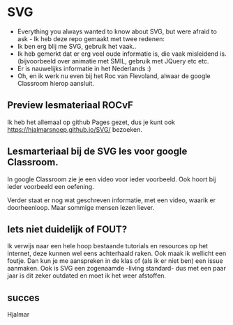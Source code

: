 # SVG
- Everything you always wanted to know about SVG, but were afraid to ask - 
Ik heb deze repo gemaakt met twee redenen:
 - Ik ben erg blij me SVG, gebruik het vaak..
 - Ik heb gemerkt dat er erg veel oude informatie is, die vaak misleidend is. (bijvoorbeeld over animatie met SMIL, gebruik met JQuery etc etc.
 - Er is nauwelijks informatie in het Nederlands :)
 - Oh, en ik werk nu even bij het Roc van Flevoland, alwaar de google Classroom hierop aansluit.

## Preview lesmateriaal ROCvF
Ik heb het allemaal op github Pages gezet, dus je kunt ook https://hjalmarsnoep.github.io/SVG/ bezoeken.

## Lesmarteriaal bij de SVG les voor google Classroom.
In google Classroom zie je een video voor ieder voorbeeld.
Ook hoort bij ieder voorbeeld een oefening.

Verder staat er nog wat geschreven informatie, met een video, waarik er doorheenloop.
Maar sommige mensen lezen liever.

## Iets niet duidelijk of FOUT?
Ik verwijs naar een hele hoop bestaande tutorials en resources op het internet, deze kunnen wel eens achterhaald raken.
Ook maak ik wellicht een foutje. Dan kun je me aanspreken in de klas of (als ik er niet ben) een issue aanmaken.
Ook is SVG een zogenaamde -living standard- dus met een paar jaar is dit zeker outdated en moet ik het weer afstoffen.

## succes
Hjalmar
